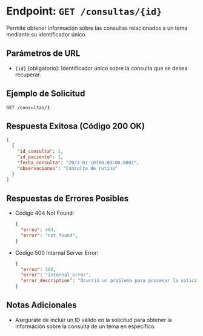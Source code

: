 # Endpoint: `GET /consultas/{id}`

Permite obtener información sobre las consultas relacionados a un tema mediante su
identificador único.

## Parámetros de URL
- `{id}` (obligatorio): Identificador único sobre la consulta que se desea recuperar.

## Ejemplo de Solicitud
```http
GET /consultas/1
```

## Respuesta Exitosa (Código 200 OK)
```json
[
  {
    "id_consulta": 1,
    "id_paciente": 1,
    "fecha_consulta": "2023-01-10T00:00:00.000Z",
    "observaciones": "Consulta de rutina"
  }
]
```

## Respuestas de Errores Posibles
- Código 404 Not Found:

  ```json
  {
    "errno": 404,
    "error": "not_found",
  }
  ```

- Código 500 Internal Server Error:
  ```json
  {
    "errno": 500,
    "error": "internal_error",
    "error_description": "Ocurrió un problema para procesar la solicitud"
  }
  ``` 

## Notas Adicionales

- Asegurate de incluir un ID válido en la solicitud para obtener la información
  sobre la consulta de un tema en específico.